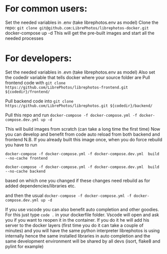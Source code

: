 # For common users:
Set the needed variables in .env (take librephotos.env as model)
Clone the repo: `git clone git@github.com:LibrePhotos/librephotos-docker.git`
docker-compose up -d
This will get the pre-built images and start all the needed processes

# For developers:
Set the needed variables in .evn (take librephotos.env as model)
Also set the codedir variable that tells docker where your source folder are
Pull frontend code with `git clone https://github.com/LibrePhotos/librephotos-frontend.git ${codedir}/frontend/`

Pull backend code into `git clone https://github.com/LibrePhotos/librephotos.git ${codedir}/backend/`

Pull this repo and run `docker-compose -f docker-compose.yml -f docker-compose.dev.yml up -d`

This will build images from scratch (can take a long time the first time)
Now you can develop and benefit from code auto reload from both backend and frontend
N.B. If you already built this image once, when you do force rebuild you have to run 

`docker-compose -f docker-compose.yml -f docker-compose.dev.yml  build --no-cache frontend`

`docker-compose -f docker-compose.yml -f docker-compose.dev.yml  build --no-cache backend`

based on which one you changed if these changes need rebuild as for added dependencies/libraries etc.

and then the usual `docker-compose -f docker-compose.yml -f docker-compose.dev.yml up -d`

If you use vscode you can also benefit auto completion and other goodies. For this just type `code .` in your dockerfile folder.
Vscode will open and ask you if you want to reopen it in the container. If you do it he will add his server to the docker layers (first time you do it can take a couple of minutes) and you will have the same python interpreter librephotos is using internally hence the same installed libraries in auto completion and the same development environment will be shared by all devs (isort, flake8 and pylint for example)
